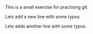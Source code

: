 This is a small exercise for practising git.

Lets add a new line with some typos.

Lets adds another line with some typos.
